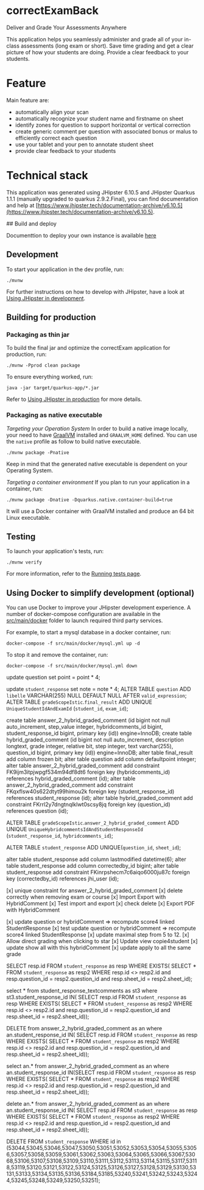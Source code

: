 # correctExamBack

Deliver and Grade Your Assessments Anywhere

This application helps you seamlessly administer and grade all of your in-class assessments (long exam or short). Save time grading and get a clear picture of how your students are doing. Provide a clear feedback to your students.

# Feature

Main feature are:

- automatically align your scan
- automatically recognize your student name and firstname on sheet
- identify zones for question to support horizontal or vertical correction
- create generic comment per question with associated bonus or malus to efficiently correct each question
- use your tablet and your pen to annotate student sheet
- provide clear feedback to your students

# Technical stack


This application was generated using JHipster 6.10.5 and JHipster Quarkus 1.1.1 (manually upgraded to quarkus 2.9.2.Final), you can find documentation and help at [https://www.jhipster.tech/documentation-archive/v6.10.5](https://www.jhipster.tech/documentation-archive/v6.10.5).


## Build and deploy

Documenttion to deploy your own instance is available [here](https://correctexam.readthedocs.io/en/latest/Install.html)



## Development

To start your application in the dev profile, run: 

    ./mvnw

For further instructions on how to develop with JHipster, have a look at [Using JHipster in development][].

## Building for production

### Packaging as thin jar

To build the final jar and optimize the correctExam application for production, run:

```
./mvnw -Pprod clean package
```

To ensure everything worked, run:

    java -jar target/quarkus-app/*.jar

Refer to [Using JHipster in production][] for more details.

### Packaging as native executable

_Targeting your Operation System_
In order to build a native image locally, your need to have [GraalVM](https://www.graalvm.org/) installed and `GRAALVM_HOME` defined.
You can use the `native` profile as follow to build native executable.

```
./mvnw package -Pnative
```

Keep in mind that the generated native executable is dependent on your Operating System.

_Targeting a container environment_
If you plan to run your application in a container, run:

```
./mvnw package -Dnative -Dquarkus.native.container-build=true
```

It will use a Docker container with GraalVM installed and produce an 64 bit Linux executable.

## Testing

To launch your application's tests, run:

    ./mvnw verify

For more information, refer to the [Running tests page][].

## Using Docker to simplify development (optional)

You can use Docker to improve your JHipster development experience. A number of docker-compose configuration are available in the [src/main/docker](src/main/docker) folder to launch required third party services.

For example, to start a mysql database in a docker container, run:

    docker-compose -f src/main/docker/mysql.yml up -d

To stop it and remove the container, run:

    docker-compose -f src/main/docker/mysql.yml down

[jhipster homepage and latest documentation]: https://www.jhipster.tech
[jhipster 6.10.5 archive]: https://www.jhipster.tech/documentation-archive/v6.10.5
[using jhipster in development]: https://www.jhipster.tech/documentation-archive/v6.10.5/development/
[using docker and docker-compose]: https://www.jhipster.tech/documentation-archive/v6.10.5/docker-compose
[using jhipster in production]: https://www.jhipster.tech/documentation-archive/v6.10.5/production/
[running tests page]: https://www.jhipster.tech/documentation-archive/v6.10.5/running-tests/
[code quality page]: https://www.jhipster.tech/documentation-archive/v6.10.5/code-quality/
[setting up continuous integration]: https://www.jhipster.tech/documentation-archive/v6.10.5/setting-up-ci/



update question set point = point * 4;

update `student_response` set note = note * 4;
ALTER TABLE `question` ADD `libelle` VARCHAR(255) NULL DEFAULT NULL AFTER `valid_expression`;
ALTER TABLE `gradeScopeIstic`.`final_result` ADD UNIQUE `UniqueStudentIdAndExamId` (`student_id`, `exam_id`);


create table answer_2_hybrid_graded_comment (id bigint not null auto_increment, step_value integer, hybridcomments_id bigint, student_response_id bigint, primary key (id)) engine=InnoDB;
create table hybrid_graded_comment (id bigint not null auto_increment, description longtext, grade integer, relative bit, step integer, text varchar(255), question_id bigint, primary key (id)) engine=InnoDB;
alter table final_result add column frozen bit;
alter table question add column defaultpoint integer;
alter table answer_2_hybrid_graded_comment add constraint FK9ijm3itpjwpgf534m94df8dt6 foreign key (hybridcomments_id) references hybrid_graded_comment (id);
alter table answer_2_hybrid_graded_comment add constraint FKqxflsw40s622dtyt99himou2k foreign key (student_response_id) references student_response (id);
alter table hybrid_graded_comment add constraint FKrrl2y7dngtnqlklwt0scsy8jq foreign key (question_id) references question (id);

ALTER TABLE `gradeScopeIstic`.`answer_2_hybrid_graded_comment` ADD UNIQUE `UniqueHybridcommentsIdAndStudentResponseId` (`student_response_id`, `hybridcomments_id`);

ALTER TABLE `student_response` ADD UNIQUE(`question_id`, `sheet_id`);

alter table student_response add column lastmodified datetime(6);
alter table student_response add column correctedby_id bigint;
alter table student_response add constraint FKinrpshecm7c6aiqo6000ju87c foreign key (correctedby_id) references jhi_user (id);



[x] unique constraint for answer_2_hybrid_graded_comment
[x] delete correctly when removing exam or course
[x] Import Export with HybridComment
[x] Test import and export
[x] check delete
[x] Export PDF with HybridComment

[x] update question or hybridComment => recompute score4 linked StudentResponse
[x] test update question or hybridComment => recompute score4 linked StudentResponse
[x] update maximal step from 5 to 12. 
[x] Allow direct grading when clicking to star
[x] Update view copie4student
[x] update show all with this hybridComment
[x] update apply to all the same grade



 SELECT resp.id FROM `student_response` as resp WHERE EXISTS( SELECT * FROM `student_response` as resp2 WHERE resp.id <> resp2.id and resp.question_id = resp2.question_id and resp.sheet_id = resp2.sheet_id);

select * from student_response_textcomments as st3 where st3.student_response_id IN(
 SELECT resp.id FROM `student_response` as resp WHERE EXISTS( SELECT * FROM `student_response` as resp2 WHERE resp.id <> resp2.id and resp.question_id = resp2.question_id and resp.sheet_id = resp2.sheet_id));



DELETE from answer_2_hybrid_graded_comment as an where an.student_response_id IN(
 SELECT resp.id FROM `student_response` as resp WHERE EXISTS( SELECT * FROM `student_response` as resp2 WHERE resp.id <> resp2.id and resp.question_id = resp2.question_id and resp.sheet_id = resp2.sheet_id));

select an.* from answer_2_hybrid_graded_comment as an where an.student_response_id IN(SELECT resp.id FROM `student_response` as resp WHERE EXISTS( SELECT * FROM `student_response` as resp2 WHERE resp.id <> resp2.id and resp.question_id = resp2.question_id and resp.sheet_id = resp2.sheet_id));

delete an.* from answer_2_hybrid_graded_comment as an where an.student_response_id IN(
 SELECT resp.id FROM `student_response` as resp WHERE EXISTS( SELECT * FROM `student_response` as resp2 WHERE resp.id <> resp2.id and resp.question_id = resp2.question_id and resp.sheet_id = resp2.sheet_id));

 DELETE FROM `student_response` WHERE id in (53044,53045,53046,53047,53050,53051,53052,53053,53054,53055,53056,53057,53058,53059,53061,53062,53063,53064,53065,53066,53067,53068,53106,53107,53108,53109,53110,53111,53112,53113,53114,53115,53117,53118,53119,53120,53121,53122,53124,53125,53126,53127,53128,53129,53130,53131,53133,53134,53135,53136,53184,53185,53240,53241,53242,53243,53244,53245,53248,53249,53250,53251);
